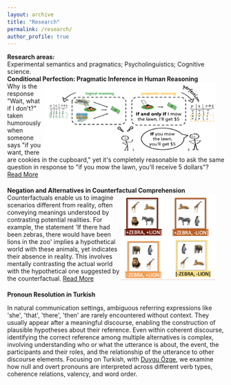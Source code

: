 ```yaml
---
layout: archive
title: "Research"
permalink: /research/
author_profile: true
---
```


<h4 style="margin:0 0 0;">Research areas:</h2> Experimental semantics and pragmatics; Psycholinguistics; Cognitive science.

<h4 style="margin:0 0 0 0;">Conditional Perfection: Pragmatic Inference in Human Reasoning</h4>

<div>
<img src="../images/conditionals.png" alt="conditional perfection" style="float: right; margin-right: 20px; width: 400px; height: auto;" />
    Why is the response "Wait, what if I don't?" taken humorously when someone says "if you want, there are cookies in the cupboard," yet it's completely reasonable to ask the same question in response to "if you mow the lawn, you'll receive 5 dollars"?
     <a href="javascript:void(0);" id="readMoreLink1">Read More</a>
   <div class="more-text" id="moreText1" style="display: none;">
  We frequently understand utterances more deeply than their explicit content suggests. For example, "Mary had cheesecake for dessert" often implies she had only cheesecake, and "I ate some of your cookies" suggests I didn't eat all of them. We make these inferences swiftly during real-time language processing. In this project, with <a href="https://psychology.ucsd.edu/people/profiles/dbarner.html" target="_blank">David Barner</a>, we investigate how this feat is accomplished: Do listeners in initially adopt a non-logical, pragmatic interpretation or begin with a logical meaning and then enrich the conditional statement via inference?
</div>


<h4 style="margin:20px 0 0 0;">Negation and Alternatives in Counterfactual Comprehension</h4>

<div>
<img src="../images/counterfactuals2.png" alt="alternatives" style="float: right; margin-right: 20px; width: 220px; height: auto;" />  
Counterfactuals enable us to imagine scenarios different from reality, often conveying meanings understood by contrasting potential realities. For example, the statement 'If there had been zebras, there would have been lions in the zoo' implies a hypothetical world with these animals, yet indicates their absence in reality. This involves mentally contrasting the actual world with the hypothetical one suggested by the counterfactual.
<a href="javascript:void(0);" id="readMoreLink2">Read More</a>
   <div class="more-text" id="moreText2" style="display: none;">
 Using web-based eye tracking, with <a href="https://people.ceu.edu/eva_wittenberg" target="_blank">Eva Wittenberg</a>, we focus on how negation and the availability of alternatives shape our mental representations during this process. A negated counterfactual, like 'If there had been no zebras, there would have been no lions in the zoo', suggests a world without these animals, while implicitly confirming their existence. These negated counterfactuals help answer the implicit Question under Discussion (QuD) by reducing uncertainty and creating specific mental images. This interaction indicates that the cognitive effort in comprehending counterfactuals primarily arises from uncertainty over alternative states and QuD accommodation. 
</div>


<h4 style="margin:20px 0 0 0;">Pronoun Resolution in Turkish</h4>

<div>
<p> In natural communication settings, ambiguous referring expressions like 'she', 'that', 'there', 'then' are rarely encountered without context. They usually appear after a meaningful discourse, enabling the construction of plausible hypotheses about their reference. Even within coherent discourse, identifying the correct reference among multiple alternatives is complex, involving understanding who or what the utterance is about, the event, the participants and their roles, and the relationship of the utterance to other discourse elements. Focusing on Turkish, with <a href="https://users.metu.edu.tr/duyguo/" target="_blank">Duygu Özge</a>, we examine how null and overt pronouns are interpreted across different verb types, coherence relations, valency, and word order. </p>


</div>





